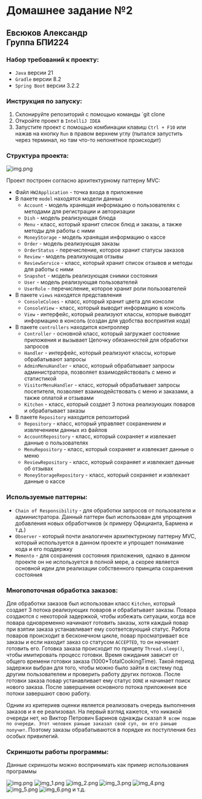 # Домашнее задание №2
## Евсюков Александр </br> Группа БПИ224

### Набор требований к проекту:
* `Java` версии 21
* `Gradle` версии 8.2
* `Spring Boot` версии 3.2.2

### Инструкция по запуску:
1. Склонируйте репозиторий с помощью команды `git clone
2. Откройте проект в `IntelliJ IDEA`
3. Запустите проект с помощью комбинации клавиш `Ctrl + F10` или нажав на кнопку `Run` в правом верхнем углу
   (пытался запустить через терминал, но там что-то непонятное происходит)

### Структура проекта:

![img.png](screenshots/img.png)

Проект построен согласно архитектурному паттерну MVC:
- Файл `HW2Application` - точка входа в приложение
- В пакете `model` находятся модели данных 
    * `Account` - модель хранящая информацию о пользователях с методами для регистрации и авторизации
    * `Dish` - модель реализующая блюда
    * `Menu` - класс, который хранит список блюд и заказы, а также методы для работы с ними
    * `MoneyStorage` - модель хранящая информацию о кассе 
    * `Order` - модель реализующая заказы 
    * `OrderStatus` - перечисление, которое хранит статусы заказов
    * `Review` - модель реализующая отзывы
    * `ReviewService` - класс, который хранит список отзывов и методы для работы с ними
    * `Snapshot` - модель реализующая снимки состояния
    * `User` - модель реализующая пользователей
    * `UserRole` - перечисление, которое хранит роли пользователей
- В пакете `views` находятся представления
    * `ConsoleColoes` - класс, который хранит цвета для консоли
    * `ConsoleView` - класс, который выводит информацию в консоль
    * `View` - интерфейс, который реализуют классы, которые выводят информацию в консоль (создан для удобства восприятия кода)
- В пакете `controllers` находится контроллер
    * `Controller` - основной класс, который загружает состояние приложения и вызывает Цепочку обязанностей для обработки запросов
    * `Handler` - интерфейс, который реализуют классы, которые обрабатывают запросы
    * `AdminMenuHandler` - класс, который обрабатывает запросы администратора, позволяет взаимодействовать с меню и статистикой
    * `VisitorMenuHandler` - класс, который обрабатывает запросы посетителя, позволяет взаимодействовать с меню и заказами, 
  а также оплатой и отзывами
    * `Kitchen` - класс, который создает 3 потока реализующих поваров и обрабатывает заказы
- В пакете `Repository` находится репозиторий
    * `Repository` - класс, который управляет сохранением и извлечением данных из файлов
    * `AccountRepository` - класс, который cохраняет и извлекает данные о пользователях
    * `MenuRepository` - класс, который cохраняет и извлекает данные о меню
    * `ReviewRepository` - класс, который cохраняет и извлекает данные об отзывах
    * `MoneyStorageRepository` - класс, который cохраняет и извлекает данные о кассе

### Используемые паттерны:
- `Chain of Responsibility` - для обработки запросов от пользователя и администратора. Данный паттерн был использован для 
упрощения добавления новых обработчиков (к примеру Официанта, Бармена и т.д.)
- `Observer` - который почти аналогичен архитектурному паттерну MVC, который используется в данном проекте и упрощает 
понимание кода и его поддержку
- `Memento` - для сохранения состояния приложения, однако в данном проекте он не используется в полной мере, а скорее 
является основной идеи для реализации собственного принципа сохранения состояния

### Многопоточная обработка заказов:
Для обработки заказов был использован класс `Kitchen`, который создает 3 потока реализующих поваров и обрабатывает заказы. 
Повара создаются с некоторой задержкой, чтобы избежать ситуации, когда все повара одновременно начинают готовить заказы, 
хотя каждый повар при взятии заказа устанавливает ему соответсвующий статус. Работа поваров происходит в бесконечном цикле,
повар просматривает все заказы и если находит заказ со статусом `ACCEPTED`, то он начинает готовить его. Готовка заказа
происходит по прицепу `Thread.sleep()`, чтобы имитировать процесс готовки. Время ожидания зависит от общего времени готовки 
заказа (1000*TotalCookingTime). Такой период задержки выбран для того, чтобы можно было зайти в систему под другим
пользователем и проверить работу других потоков. После готовки заказа повар устанавливает ему статус `DONE` и начинает 
поиск нового заказа. После завершения основного потока приложения все потоки завершают свою работу. 

Одним из критериев оценки является реализовать очередь выполнения заказов и я ее реализовал. На первый взгляд кажется, что
никакой очереди нет, но Виктор Петрович Баринов однажды сказал `Я всем подаю по очереди. Этот человек раньше заказал свой суп, он
его раньше получит`. Поэтому заказы обрабатываются в порядке их поступления без особых привилегий.

### Скриншоты работы программы:
Данные скриншоты можно воспринимать как пример использования программы


![img.png](screenshots/img1.png)
![img_1.png](screenshots/img2.png)
![img_2.png](screenshots/img3.png)
![img_3.png](screenshots/img4.png)
![img_4.png](screenshots/img5.png)
![img_5.png](screenshots/img6.png)
![img_6.png](screenshots/img7.png)
и т.д.

